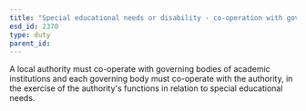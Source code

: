 ```yaml
---
title: "Special educational needs or disability - co-operation with governing bodies"
esd_id: 2370
type: duty
parent_id:  
---
```


A local authority must co-operate with governing bodies of academic institutions and each governing body must co-operate with the authority, in the exercise of the authority's functions in relation to special educational needs.

